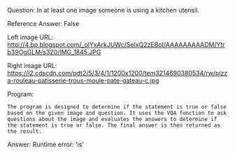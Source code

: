 Question: In at least one image someone is using a kitchen utensil.

Reference Answer: False

Left image URL: http://4.bp.blogspot.com/_olYxArkJUWc/SeIxQ2zEBoI/AAAAAAAAADM/Ytrb39OgGLM/s320/IMG_1845.JPG

Right image URL: https://i2.cdscdn.com/pdt2/5/3/4/1/1200x1200/tem3214690380534/rw/pizza-rouleau-patisserie-trous-moule-pate-gateau-c.jpg

Program:

```
The program is designed to determine if the statement is true or false based on the given image and question. It uses the VQA function to ask questions about the image and evaluates the answers to determine if the statement is true or false. The final answer is then returned as the result.
```
Answer: Runtime error: 'is'

